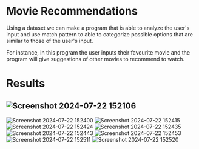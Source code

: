 # Movie Recommendations
Using a dataset we can make a program that is able to analyze the user's input and use match pattern to able to  categorize possible options that are similar to those of the user's input.

For instance, in this program the user inputs their favourite movie and the program will give suggestions of other movies to recommend to watch.

# Results

![Screenshot 2024-07-22 152106](https://github.com/user-attachments/assets/6fee9950-7e00-4274-98ad-92d7d912dc92)
---
![Screenshot 2024-07-22 152400](https://github.com/user-attachments/assets/c0b7e832-07db-4434-9acc-6faa05094243)
![Screenshot 2024-07-22 152415](https://github.com/user-attachments/assets/55ad55dc-5b78-4561-b35a-814aa2f6fc5b)
![Screenshot 2024-07-22 152424](https://github.com/user-attachments/assets/603580ae-af2e-4c6b-8f81-692f1e97167b)
![Screenshot 2024-07-22 152435](https://github.com/user-attachments/assets/7b265e2e-751f-4a0f-8924-f94f25576fef)
![Screenshot 2024-07-22 152443](https://github.com/user-attachments/assets/87d4cefb-1a42-4eaf-b3bd-d71323f1001c)
![Screenshot 2024-07-22 152453](https://github.com/user-attachments/assets/0741aa99-1c17-4083-aa21-b6fc6f6c16d7)
![Screenshot 2024-07-22 152511](https://github.com/user-attachments/assets/e8f81237-840e-4127-ac6a-4bc4694cbfa0)
![Screenshot 2024-07-22 152520](https://github.com/user-attachments/assets/1e0a02b6-08d1-490e-aaae-c5248801ea7c)
